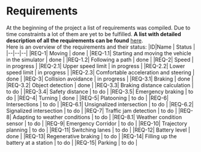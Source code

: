 # Requirements

At the beginning of the project a list of requirements was compiled. Due to time constraints a lot of them are yet to be fulfilled. **A list with detailed description of all the requirements can be found** [here](Documentation/Requirements.pdf).  
Here is an overview of the requirements and their status:
|ID|Name | Status |
|--|--|--|
|REQ-1| Moving | done |
|REQ-1.1| Starting and moving the vehicle in the simulator | done |
|REQ-1.2| Following a path | done |
|REQ-2| Speed | in progress |
|REQ-2.1| Upper speed limit | in progress |
|REQ-2.2| Lower speed limit | in progress |
|REQ-2.3| Comfortable acceleration and steering | done |
|REQ-3| Collision avoidance | in progress |
|REQ-3.1| Braking | done |
|REQ-3.2| Object detection | done |
|REQ-3.3| Braking distance calculation | to do |
|REQ-3.4| Safety distance | to do |
|REQ-3.5| Emergency braking | to do |
|REQ-4| Turning | done |
|REQ-5| Platooning | to do |
|REQ-6| Intersections | to do |
|REQ-6.1| Unsignalized intersection | to do |
|REQ-6.2| Signalized intersection | to do |
|REQ-7| Traffic jam detection | to do |
|REQ-8| Adapting to weather conditions | to do |
|REQ-8.1| Weather condition sensor | to do |
|REQ-9| Emergency Corridor | to do |
|REQ-10| Trajectory planning | to do |
|REQ-11| Switching lanes | to do |
|REQ-12| Battery level | done |
|REQ-13| Regenerative braking | to do |
|REQ-14| Filling up the battery at a station | to do |
|REQ-15| Parking | to do |